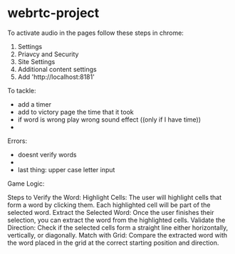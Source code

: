 # webrtc-project

To activate audio in the pages follow these steps in chrome:
1. Settings
2. Priavcy and Security
3. Site Settings
4. Additional content settings
5. Add 'http://localhost:8181'

To tackle:
- add a timer
- add to victory page the time that it took
- if word is wrong play wrong sound effect ((only if I have time))
- 


Errors:
- doesnt verify words
- 
- last thing: upper case letter input

Game Logic:

Steps to Verify the Word:
Highlight Cells: The user will highlight cells that form a word by clicking them. Each highlighted cell will be part of the selected word.
Extract the Selected Word: Once the user finishes their selection, you can extract the word from the highlighted cells.
Validate the Direction: Check if the selected cells form a straight line either horizontally, vertically, or diagonally.
Match with Grid: Compare the extracted word with the word placed in the grid at the correct starting position and direction.
